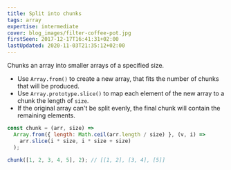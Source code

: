 ```yaml
---
title: Split into chunks
tags: array
expertise: intermediate
cover: blog_images/filter-coffee-pot.jpg
firstSeen: 2017-12-17T16:41:31+02:00
lastUpdated: 2020-11-03T21:35:12+02:00
---
```


Chunks an array into smaller arrays of a specified size.

- Use `Array.from()` to create a new array, that fits the number of chunks that will be produced.
- Use `Array.prototype.slice()` to map each element of the new array to a chunk the length of `size`.
- If the original array can't be split evenly, the final chunk will contain the remaining elements.

```js
const chunk = (arr, size) =>
  Array.from({ length: Math.ceil(arr.length / size) }, (v, i) =>
    arr.slice(i * size, i * size + size)
  );
```

```js
chunk([1, 2, 3, 4, 5], 2); // [[1, 2], [3, 4], [5]]
```

